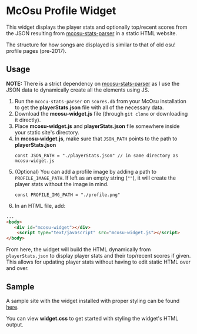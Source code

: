# McOsu Profile Widget

This widget displays the player stats and optionally top/recent scores from the JSON resulting from [mcosu-stats-parser](https://github.com/neronerobi343/mcosu-stats-parser) in a static HTML website.

The structure for how songs are displayed is similar to that of old osu! profile pages (pre-2017).

## Usage

**NOTE:** There is a strict dependency on [mcosu-stats-parser](https://github.com/neronerobi343/mcosu-stats-parser) as I use the JSON data to dynamically create all the elements using JS.

1. Run the `mcocu-stats-parser` on `scores.db` from your McOsu installation to get the **playerStats.json** file with all of the necessary data.
2. Download the **mcosu-widget.js** file (through `git clone` or downloading it directly).
3. Place **mcosu-widget.js** and **playerStats.json** file somewhere inside your static site's directory.
4. In **mcosu-widget.js**, make sure that `JSON_PATH` points to the path to **playerStats.json**
    ```JS
    const JSON_PATH = "./playerStats.json" // in same directory as mcosu-widget.js
    ```
5. (Optional) You can add a profile image by adding a path to `PROFILE_IMAGE_PATH`. If left as an empty string (`""`), it will create the player stats without the image in mind.
    ```JS
    const PROFILE_IMG_PATH = "./profile.png"
    ```
6. In an HTML file, add:
```HTML
...
<body>
   <div id="mcosu-widget"></div>
    <script type="text/javascript" src="mcosu-widget.js"></script> 
</body>
```

From here, the widget will build the HTML dynamically from `playerStats.json` to display player stats and their top/recent scores if given. This allows for updating player stats without having to edit static HTML over and over.

## Sample

A sample site with the widget installed with proper styling can be found [here]().

You can view **widget.css** to get started with styling the widget's HTML output.